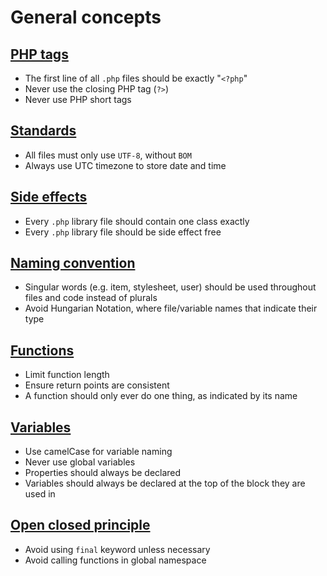 # General concepts

## [PHP tags](php-tags.md)

+ The first line of all `.php` files should be exactly "`<?php`"
+ Never use the closing PHP tag (`?>`)
+ Never use PHP short tags

## [Standards](standards.md)

+ All files must only use `UTF-8`, without `BOM`
+ Always use UTC timezone to store date and time

## [Side effects](side-effects.md)

+ Every `.php` library file should contain one class exactly
+ Every `.php` library file should be side effect free

## [Naming convention](naming-convention.md)

+ Singular words (e.g. item, stylesheet, user) should be used throughout files and code instead of plurals
+ Avoid Hungarian Notation, where file/variable names that indicate their type

## [Functions](functions.md)

+ Limit function length
+ Ensure return points are consistent
+ A function should only ever do one thing, as indicated by its name

## [Variables](variables.md)

+ Use camelCase for variable naming
+ Never use global variables
+ Properties should always be declared
+ Variables should always be declared at the top of the block they are used in

## [Open closed principle](open-closed-principle.md)

+ Avoid using `final` keyword unless necessary
+ Avoid calling functions in global namespace
